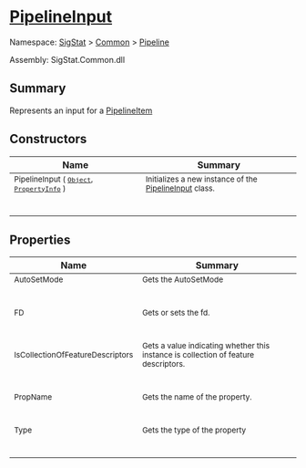 # [PipelineInput](./PipelineInput.md)

Namespace: [SigStat]() > [Common](./../README.md) > [Pipeline](./README.md)

Assembly: SigStat.Common.dll

## Summary
Represents an input for a [PipelineItem](https://github.com/hargitomi97/sigstat/blob/master/docs/md/.md)

## Constructors

| Name | Summary | 
| --- | --- | 
| <sub>PipelineInput ( [`Object`](https://docs.microsoft.com/en-us/dotnet/api/System.Object), [`PropertyInfo`](https://docs.microsoft.com/en-us/dotnet/api/System.Reflection.PropertyInfo) )</sub><p style="margin-bottom: 0px;">&nbsp;&nbsp;&nbsp;&nbsp;&nbsp;&nbsp;&nbsp;&nbsp;&nbsp;&nbsp;&nbsp;&nbsp;&nbsp;&nbsp;&nbsp;&nbsp;&nbsp;&nbsp;&nbsp;&nbsp;&nbsp;&nbsp;&nbsp;&nbsp;&nbsp;&nbsp;&nbsp;&nbsp;&nbsp;&nbsp;&nbsp;&nbsp;&nbsp;&nbsp;&nbsp;&nbsp;&nbsp;&nbsp;&nbsp;</p>| <sub>Initializes a new instance of the [PipelineInput](https://github.com/hargitomi97/sigstat/blob/master/docs/md/SigStat/Common/Pipeline/PipelineInput.md) class.</sub><p style="margin-bottom: 0px;" > &nbsp;</p>| <br>


## Properties

| Name | Summary | 
| --- | --- | 
| <sub>AutoSetMode</sub><p style="margin-bottom: 0px;">&nbsp;&nbsp;&nbsp;&nbsp;&nbsp;&nbsp;&nbsp;&nbsp;&nbsp;&nbsp;&nbsp;&nbsp;&nbsp;&nbsp;&nbsp;&nbsp;&nbsp;&nbsp;&nbsp;&nbsp;&nbsp;&nbsp;&nbsp;&nbsp;&nbsp;&nbsp;&nbsp;&nbsp;&nbsp;&nbsp;&nbsp;&nbsp;&nbsp;&nbsp;&nbsp;&nbsp;&nbsp;&nbsp;&nbsp;</p>| <sub>Gets the AutoSetMode</sub><p style="margin-bottom: 0px;" > &nbsp;</p>| <br>
| <sub>FD</sub><p style="margin-bottom: 0px;">&nbsp;&nbsp;&nbsp;&nbsp;&nbsp;&nbsp;&nbsp;&nbsp;&nbsp;&nbsp;&nbsp;&nbsp;&nbsp;&nbsp;&nbsp;&nbsp;&nbsp;&nbsp;&nbsp;&nbsp;&nbsp;&nbsp;&nbsp;&nbsp;&nbsp;&nbsp;&nbsp;&nbsp;&nbsp;&nbsp;&nbsp;&nbsp;&nbsp;&nbsp;&nbsp;&nbsp;&nbsp;&nbsp;&nbsp;</p>| <sub>Gets or sets the fd.</sub><p style="margin-bottom: 0px;" > &nbsp;</p>| <br>
| <sub>IsCollectionOfFeatureDescriptors</sub><p style="margin-bottom: 0px;">&nbsp;&nbsp;&nbsp;&nbsp;&nbsp;&nbsp;&nbsp;&nbsp;&nbsp;&nbsp;&nbsp;&nbsp;&nbsp;&nbsp;&nbsp;&nbsp;&nbsp;&nbsp;&nbsp;&nbsp;&nbsp;&nbsp;&nbsp;&nbsp;&nbsp;&nbsp;&nbsp;&nbsp;&nbsp;&nbsp;&nbsp;&nbsp;&nbsp;&nbsp;&nbsp;&nbsp;&nbsp;&nbsp;&nbsp;</p>| <sub>Gets a value indicating whether this instance is collection of feature descriptors.</sub><p style="margin-bottom: 0px;" > &nbsp;</p>| <br>
| <sub>PropName</sub><p style="margin-bottom: 0px;">&nbsp;&nbsp;&nbsp;&nbsp;&nbsp;&nbsp;&nbsp;&nbsp;&nbsp;&nbsp;&nbsp;&nbsp;&nbsp;&nbsp;&nbsp;&nbsp;&nbsp;&nbsp;&nbsp;&nbsp;&nbsp;&nbsp;&nbsp;&nbsp;&nbsp;&nbsp;&nbsp;&nbsp;&nbsp;&nbsp;&nbsp;&nbsp;&nbsp;&nbsp;&nbsp;&nbsp;&nbsp;&nbsp;&nbsp;</p>| <sub>Gets the name of the property.</sub><p style="margin-bottom: 0px;" > &nbsp;</p>| <br>
| <sub>Type</sub><p style="margin-bottom: 0px;">&nbsp;&nbsp;&nbsp;&nbsp;&nbsp;&nbsp;&nbsp;&nbsp;&nbsp;&nbsp;&nbsp;&nbsp;&nbsp;&nbsp;&nbsp;&nbsp;&nbsp;&nbsp;&nbsp;&nbsp;&nbsp;&nbsp;&nbsp;&nbsp;&nbsp;&nbsp;&nbsp;&nbsp;&nbsp;&nbsp;&nbsp;&nbsp;&nbsp;&nbsp;&nbsp;&nbsp;&nbsp;&nbsp;&nbsp;</p>| <sub>Gets the type of the property</sub><p style="margin-bottom: 0px;" > &nbsp;</p>| <br>


